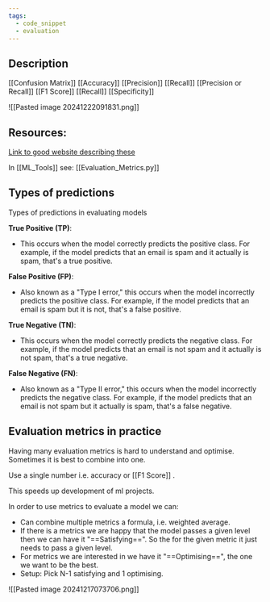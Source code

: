 ```yaml
---
tags:
  - code_snippet
  - evaluation
---
```

## Description

[[Confusion Matrix]]
[[Accuracy]]
[[Precision]]
[[Recall]]
[[Precision or Recall]]
[[F1 Score]]
[[Recall]]
[[Specificity]]


![[Pasted image 20241222091831.png]]

## Resources:
[Link to good website describing these](https://txt.cohere.com/classification-eval-metrics/)

In [[ML_Tools]] see: [[Evaluation_Metrics.py]]

## Types of predictions

Types of predictions in evaluating models

**True Positive (TP)**:
- This occurs when the model correctly predicts the positive class. For example, if the model predicts that an email is spam and it actually is spam, that's a true positive.

**False Positive (FP)**:
- Also known as a "Type I error," this occurs when the model incorrectly predicts the positive class. For example, if the model predicts that an email is spam but it is not, that's a false positive.

**True Negative (TN)**:
- This occurs when the model correctly predicts the negative class. For example, if the model predicts that an email is not spam and it actually is not spam, that's a true negative.

**False Negative (FN)**:
- Also known as a "Type II error," this occurs when the model incorrectly predicts the negative class. For example, if the model predicts that an email is not spam but it actually is spam, that's a false negative.

## Evaluation metrics in practice

Having many evaluation metrics is hard to understand and optimise. Sometimes it is best to combine into one.

Use a single number i.e. accuracy or [[F1 Score]] . 

This speeds up development of ml projects.

In order to use metrics to evaluate a model we can:
- Can combine multiple metrics a formula, i.e. weighted average.
- If there is a metrics we are happy that the model passes a given level then we can have it "==Satisfying==". So the for the given metric it just needs to pass a given level.
- For metrics we are interested in we have it "==Optimising==", the one we want to be the best.
- Setup: Pick N-1 satisfying and 1 optimising.

![[Pasted image 20241217073706.png]]





